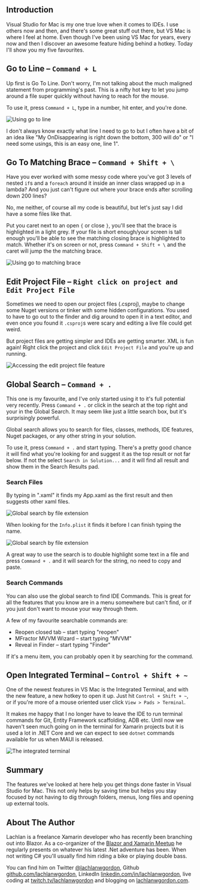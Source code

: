 ## Introduction
Visual Studio for Mac is my one true love when it comes to IDEs. I use others now and then, and there's some great stuff out there, but VS Mac is where I feel at home. Even though I've been using VS Mac for years, every now and then I discover an awesome feature hiding behind a hotkey. Today I'll show you my five favourites.

## Go to Line – `Command + L`
Up first is Go To Line. Don't worry, I'm not talking about the much maligned statement from programming's past. This is a nifty hot key to let you jump around a file super quickly without having to reach for the mouse.

To use it, press `Command + L`, type in a number, hit enter, and you're done.

![Using go to line](img/go-to-line.png)

I don't always know exactly what line I need to go to but I often have a bit of an idea like "My OnDisappearing is right down the bottom, 300 will do" or "I need some usings, this is an easy one, line 1".

## Go To Matching Brace – `Command + Shift + \`
Have you ever worked with some messy code where you've got 3 levels of nested `if`s and a `foreach` around it inside an inner class wrapped up in a lambda? And you just can't figure out where your brace ends after scrolling down 200 lines?

No, me neither, of course all my code is beautiful, but let's just say I did have a some files like that.

Put you caret next to an open `{` or close `}`, you'll see that the brace is highlighted in a light grey. If your file is short enough/your screen is tall enough you'll be able to see the matching closing brace is highlighted to match. Whether it's on screen or not, press `Command + Shift + \` and the caret will jump the the matching brace.

![Using go to matching brace](img/go-to-matching-brace.gif)

## Edit Project File – `Right click on project and Edit Project File`
Sometimes we need to open our project files (.csproj), maybe to change some Nuget versions or tinker with some hidden configurations. You used to have to go out to the finder and dig around to open it in a text editor, and even once you found it `.csproj`s were scary and editing a live file could get weird.

But project files are getting simpler and IDEs are getting smarter. XML is fun again! Right click the project and click `Edit Project File` and you're up and running.

![Accessing the edit project file feature](img/edit-project-file.png)

## Global Search – `Command + .`
This one is my favourite, and I've only started using it to it's full potential very recently. Press `Command + .` or click in the search at the top right and your in the Global Search. It may seem like just a little search box, but it's surprisingly powerful.

Global search allows you to search for files, classes, methods, IDE features, Nuget packages, or any other string in your solution.

To use it, press `Command + .` and start typing. There's a pretty good chance it will find what you're looking for and suggest it as the top result or not far below. If not the select `Search in Solution...` and it will find all result and show them in the Search Results pad.

### Search Files
By typing in ".xaml" it finds my App.xaml as the first result and then suggests other xaml files.

![Global search by file extension](img/global-search-xaml.png)

When looking for the `Info.plist` it finds it before I can finish typing the name.

![Global search by file extension](img/global-search-plist.png)

A great way to use the search is to double highlight some text in a file and press `Command + .` and it will search for the string, no need to copy and paste. 

### Search Commands
You can also use the global search to find IDE Commands. This is great for all the features that you know are in a menu somewhere but can't find, or if you just don't want to mouse your way through them.

A few of my favourite searchable commands are:
* Reopen closed tab – start typing "reopen"
* MFractor MVVM Wizard – start typing "MVVM"
* Reveal in Finder – start typing "Finder"

If it's a menu item, you can probably open it by searching for the command. 

## Open Integrated Terminal – `Control + Shift + ~`
One of the newest features in VS Mac is the Integrated Terminal, and with the new feature, a new hotkey to open it up. Just hit `Control + Shift + ~`, or if you're more of a mouse oriented user click `View > Pads > Terminal`.

It makes me happy that I no longer have to leave the IDE to run terminal commands for Git, Entity Framework scaffolding, ADB etc. Until now we haven't seen much going on in the terminal for Xamarin projects but it is used a lot in .NET Core and we can expect to see `dotnet` commands available for us when MAUI is released.

![The integrated terminal](img/integrated-terminal.png)

## Summary
The features we've looked at here help you get things done faster in Visual Studio for Mac. This not only helps by saving time but helps you stay focused by not having to dig through folders, menus, long files and opening up external tools.

## About The Author
Lachlan is a freelance Xamarin developer who has recently been branching out into Blazor. As a co-organizer of the [Blazor and Xamarin Meetup](https://www.meetup.com/Melbourne-Xamarin-Meetup/) he regularly presents on whatever his latest .Net adventure has been. When not writing C# you'll usually find him riding a bike or playing double bass. 

You can find him on Twitter
[@lachlanwgordon](https://twitter.com/lachlanwgordon), Github [github.com/lachlanwgordon](https://github.com/lachlanwgordon), LinkedIn [linkedin.com/in/lachlanwgordon](https://www.linkedin.com/in/lachlanwgordon), live coding at [twitch.tv/lachlanwgordon](https://twitch.tv/lachlanwgordon) and blogging on [lachlanwgordon.com](https://lachlanwgordon.com).